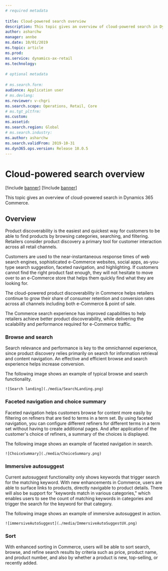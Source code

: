```yaml
---
# required metadata

title: Cloud-powered search overview
description: This topic gives an overview of cloud-powered search in Dynamics 365 Commerce.
author: asharchw
manager: annbe
ms.date: 10/01/2019
ms.topic: article
ms.prod: 
ms.service: dynamics-ax-retail
ms.technology: 

# optional metadata

# ms.search.form: 
audience: Application user
# ms.devlang: 
ms.reviewer: v-chgri
ms.search.scope: Operations, Retail, Core
# ms.tgt_pltfrm: 
ms.custom: 
ms.assetid: 
ms.search.region: Global
# ms.search.industry: 
ms.author: asharchw
ms.search.validFrom: 2019-10-31
ms.dyn365.ops.version: Release 10.0.5
---
```


# Cloud-powered search overview

[!include [banner](../includes/preview-banner.md)]
[!include [banner](../includes/banner.md)]

This topic gives an overview of cloud-powered search in Dynamics 365 Commerce.

## Overview

Product discoverability is the easiest and quickest way for customers to be able to find products by browsing categories, searching, and filtering. Retailers consider product discovery a primary tool for customer interaction across all retail channels.

Customers are used to the near-instantaneous response times of web search engines, sophisticated e-Commerce websites, social apps, as-you-type search suggestion, faceted navigation, and highlighting. If customers cannot find the right product fast enough, they will not hesitate to move over to an e-Commerce store that helps them quickly find what they are looking for.

The cloud-powered product discoverability in Commerce helps retailers continue to grow their share of consumer retention and conversion rates across all channels including both e-Commerce & point of sale. 

The Commerce search experience has improved capabilities to help retailers achieve better product discoverability, while delivering the scalability and performance required for e-Commerce traffic.

### Browse and search 

Search relevance and performance is key to the omnichannel experience, since product discovery relies primarily on search for information retrieval and content navigation. An effective and efficient browse and search experience helps increase conversion.

The following image shows an example of typical browse and search functionality.

    ![Search landing](./media/SearchLanding.png)

### Faceted navigation and choice summary 

Faceted navigation helps customers browse for content more easily by filtering on refiners that are tied to terms in a term set. By using faceted navigation, you can configure different refiners for different terms in a term set without having to create additional pages. And after application of the customer's choice of refiners, a summary of the choices is displayed.

The following image shows an example of faceted navigation in search.

    ![ChoiceSummary](./media/ChoiceSummary.png)

### Immersive autosuggest

Current autosuggest functionality only shows keywords that trigger search for the matching keyword. With new enhancements in Commerce, users are able to surface links to products, directly navigable to product details. There will also be support for "keywords match in various categories," which enables users to see the count of matching keywords in categories and trigger the search for the keyword for that category.

The following image shows an example of immersive autosuggest in action.

    ![immersiveAutoSuggest](./media/ImmersiveAutoSuggestUX.png)

### Sort

With enhanced sorting in Commerce, users will be able to sort search, browse, and refine search results by criteria such as price, product name, and product number, and also by whether a product is new, top-selling, or recently added.


